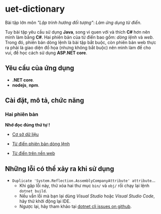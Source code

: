 # uet-dictionary
Bài tập lớn môn *"Lập trình hướng đối tượng"*: *Làm ứng dụng từ điển*.

Tuy bài tập yêu cầu sử dụng **Java**, song vì quen với và thích **C#** hơn nên mình làm bằng **C#**. Hai phiên bản của từ điển bao gồm: *dòng lệnh* và *web*. Trong đó, phiên bản dòng lệnh là bài tập bắt buộc, còn phiên bản web thực ra phải là giao diện đồ họa (nhưng không bắt buộc) nên mình làm để cho vui, để học cách sử dụng **ASP.NET core**.

## Yêu cầu của ứng dụng
* **.NET core**.
* **nodejs**, **npm**.

## Cài đặt, mô tả, chức năng

### Hai phiên bản

**Nhớ đọc đúng thứ tự !**

* [Cơ sở dữ liệu](./docs/database.md)

* [Từ điển phiên bản dòng lệnh](./docs/cli/index.md)

* [Từ điển trên nền web](./docs/web/index.md)

## Những lỗi có thể xảy ra khi sử dụng
* `Duplicate 'System.Reflection.AssemblyCompanyAttribute' attribute`...
  * Khi gặp lỗi này, thử xóa hai thư mục `bin/` và `obj/` rồi chạy lại lệnh `dotnet build`.
  * Nếu vẫn lỗi mà bạn lại dùng *Visual Studio* hoặc *Visual Studio Code*, hãy thử khởi động lại IDE.
  * Ngược lại, hãy tham khảo tại [dotnet cli issues on github](https://github.com/dotnet/cli/issues/4710).

